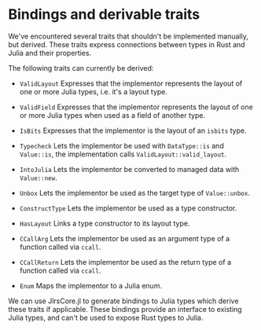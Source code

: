 # Bindings and derivable traits

We've encountered several traits that shouldn't be implemented manually, but derived. These traits express connections between types in Rust and Julia and their properties.

The following traits can currently be derived:

- `ValidLayout`
  Expresses that the implementor represents the layout of one or more Julia types, i.e. it's a layout type.

- `ValidField`
  Expresses that the implementor represents the layout of one or more Julia types when used as a field of another type.

- `IsBits`
  Expresses that the implementor is the layout of an `isbits` type.

- `Typecheck`
  Lets the implementor be used with `DataType::is` and `Value::is`, the implementation calls `ValidLayout::valid_layout`.

- `IntoJulia`
  Lets the implementor be converted to managed data with `Value::new`.

- `Unbox`
  Lets the implementor be used as the target type of `Value::unbox`.

- `ConstructType`
  Lets the implementor be used as a type constructor.

- `HasLayout`
  Links a type constructor to its layout type.

- `CCallArg`
  Lets the implementor be used as an argument type of a function called via `ccall`.

- `CCallReturn`
  Lets the implementor be used as the return type of a function called via `ccall`.

- `Enum`
  Maps the implementor to a Julia enum.

We can use JlrsCore.jl to generate bindings to Julia types which derive these traits if applicable. These bindings provide an interface to existing Julia types, and can't be used to expose Rust types to Julia.
